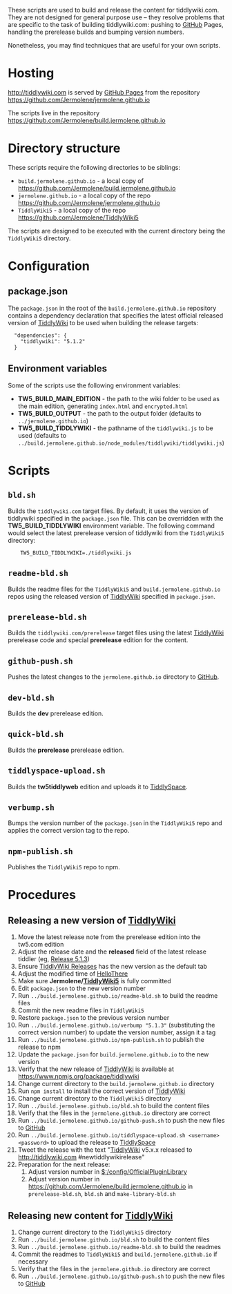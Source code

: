 <p>These scripts are used to build and release the content for tiddlywiki.com. They are not designed for general purpose use – they resolve problems that are specific to the task of building tiddlywiki.com: pushing to <a class="tc-tiddlylink tc-tiddlylink-missing" href="#GitHub">GitHub</a> Pages, handling the prerelease builds and bumping version numbers.</p><p>Nonetheless, you may find techniques that are useful for your own scripts.</p><h1 class="">Hosting</h1><p><a class="tc-tiddlylink-external" href="http://tiddlywiki.com" target="_blank">http://tiddlywiki.com</a> is served by <a class="tc-tiddlylink-external" href="https://pages.github.com" target="_blank">GitHub Pages</a> from the repository <a class="tc-tiddlylink-external" href="https://github.com/Jermolene/jermolene.github.io" target="_blank">https://github.com/Jermolene/jermolene.github.io</a></p><p>The scripts live in the repository <a class="tc-tiddlylink-external" href="https://github.com/Jermolene/build.jermolene.github.io" target="_blank">https://github.com/Jermolene/build.jermolene.github.io</a></p><h1 class="">Directory structure</h1><p>These scripts require the following directories to be siblings:</p><ul><li><code>build.jermolene.github.io</code> - a local copy of <a class="tc-tiddlylink-external" href="https://github.com/Jermolene/build.jermolene.github.io" target="_blank">https://github.com/Jermolene/build.jermolene.github.io</a></li><li><code>jermolene.github.io</code> - a local copy of the repo <a class="tc-tiddlylink-external" href="https://github.com/Jermolene/jermolene.github.io" target="_blank">https://github.com/Jermolene/jermolene.github.io</a></li><li><code>TiddlyWiki5</code> - a local copy of the repo <a class="tc-tiddlylink-external" href="https://github.com/Jermolene/TiddlyWiki5" target="_blank">https://github.com/Jermolene/TiddlyWiki5</a></li></ul><p>The scripts are designed to be executed with the current directory being the <code>TiddlyWiki5</code> directory.</p><h1 class="">Configuration</h1><h2 class="">package.json</h2><p>The <code>package.json</code> in the root of the <code>build.jermolene.github.io</code> repository contains a dependency declaration that specifies the latest official released version of <a class="tc-tiddlylink tc-tiddlylink-resolves" href="#TiddlyWiki">TiddlyWiki</a> to be used when building the release targets:</p><pre class="js hljs"><code>  <span class="hljs-string">"dependencies"</span>: {
    <span class="hljs-string">"tiddlywiki"</span>: <span class="hljs-string">"5.1.2"</span>
  }</code></pre><h2 class="">Environment variables</h2><p>Some of the scripts use the following environment variables:</p><ul><li><strong>TW5_BUILD_MAIN_EDITION</strong> - the path to the wiki folder to be used as the main edition, generating <code>index.html</code> and <code>encrypted.html</code></li><li><strong>TW5_BUILD_OUTPUT</strong> - the path to the output folder (defaults to <code>../jermolene.github.io</code>)</li><li><strong>TW5_BUILD_TIDDLYWIKI</strong> - the pathname of the <code>tiddlywiki.js</code> to be used (defaults to <code>../build.jermolene.github.io/node_modules/tiddlywiki/tiddlywiki.js</code>)</li></ul><h1 class="">Scripts</h1><h2 class=""><code>bld.sh</code></h2><p>Builds the <code>tiddlywiki.com</code> target files. By default, it uses the version of tiddlywiki specified in the <code>package.json</code> file. This can be overridden with the <strong>TW5_BUILD_TIDDLYWIKI</strong> environment variable. The following command would select the latest prerelease version of tiddlywiki from the <code>TiddlyWiki5</code> directory:</p><pre class="bash hljs"><code>    TW5_BUILD_TIDDLYWIKI=./tiddlywiki.js</code></pre><h2 class=""><code>readme-bld.sh</code></h2><p>Builds the readme files for the <code>TiddlyWiki5</code> and <code>build.jermolene.github.io</code> repos using the released version of <a class="tc-tiddlylink tc-tiddlylink-resolves" href="#TiddlyWiki">TiddlyWiki</a> specified in <code>package.json</code>.</p><h2 class=""><code>prerelease-bld.sh</code></h2><p>Builds the <code>tiddlywiki.com/prerelease</code> target files using the latest <a class="tc-tiddlylink tc-tiddlylink-resolves" href="#TiddlyWiki">TiddlyWiki</a> prerelease code and special <strong>prerelease</strong> edition for the content.</p><h2 class=""><code>github-push.sh</code></h2><p>Pushes the latest changes to the <code>jermolene.github.io</code> directory to <a class="tc-tiddlylink tc-tiddlylink-missing" href="#GitHub">GitHub</a>.</p><h2 class=""><code>dev-bld.sh</code></h2><p>Builds the <strong>dev</strong> prerelease edition.</p><h2 class=""><code>quick-bld.sh</code></h2><p>Builds the <strong>prerelease</strong> prerelease edition.</p><h2 class=""><code>tiddlyspace-upload.sh</code></h2><p>Builds the <strong>tw5tiddlyweb</strong> edition and uploads it to <a class="tc-tiddlylink tc-tiddlylink-missing" href="#TiddlySpace">TiddlySpace</a>.</p><h2 class=""><code>verbump.sh</code></h2><p>Bumps the version number of the <code>package.json</code> in the <code>TiddlyWiki5</code> repo and applies the correct version tag to the repo.</p><h2 class=""><code>npm-publish.sh</code></h2><p>Publishes the <code>TiddlyWiki5</code> repo to npm.</p><h1 class="">Procedures</h1><h2 class="">Releasing a new version of <a class="tc-tiddlylink tc-tiddlylink-resolves" href="#TiddlyWiki">TiddlyWiki</a></h2><ol><li>Move the latest release note from the prerelease edition into the tw5.com edition</li><li>Adjust the release date and the <strong>released</strong> field of the latest release tiddler (eg, <a class="tc-tiddlylink tc-tiddlylink-missing" href="#Release%205.1.3">Release 5.1.3</a>)</li><li>Ensure <a class="tc-tiddlylink tc-tiddlylink-missing" href="#TiddlyWiki%20Releases">TiddlyWiki Releases</a> has the new version as the default tab</li><li>Adjust the modified time of <a class="tc-tiddlylink tc-tiddlylink-resolves" href="#HelloThere">HelloThere</a></li><li>Make sure <strong>Jermolene/<a class="tc-tiddlylink tc-tiddlylink-missing" href="#TiddlyWiki5">TiddlyWiki5</a></strong> is fully committed</li><li>Edit <code>package.json</code> to the new version number</li><li>Run <code>../build.jermolene.github.io/readme-bld.sh</code> to build the readme files</li><li>Commit the new readme files in <code>TiddlyWiki5</code> </li><li>Restore <code>package.json</code> to the previous version number</li><li>Run <code>../build.jermolene.github.io/verbump &quot;5.1.3&quot;</code> (substituting the correct version number) to update the version number, assign it a tag </li><li>Run <code>../build.jermolene.github.io/npm-publish.sh</code> to publish the release to npm</li><li>Update the <code>package.json</code> for <code>build.jermolene.github.io</code> to the new version</li><li>Verify that the new release of <a class="tc-tiddlylink tc-tiddlylink-resolves" href="#TiddlyWiki">TiddlyWiki</a> is available at <a class="tc-tiddlylink-external" href="https://www.npmjs.org/package/tiddlywiki" target="_blank">https://www.npmjs.org/package/tiddlywiki</a></li><li>Change current directory to the <code>build.jermolene.github.io</code> directory</li><li>Run <code>npm install</code> to install the correct version of <a class="tc-tiddlylink tc-tiddlylink-resolves" href="#TiddlyWiki">TiddlyWiki</a></li><li>Change current directory to the <code>TiddlyWiki5</code> directory</li><li>Run <code>../build.jermolene.github.io/bld.sh</code> to build the content files</li><li>Verify that the files in the <code>jermolene.github.io</code> directory are correct</li><li>Run <code>../build.jermolene.github.io/github-push.sh</code> to push the new files to <a class="tc-tiddlylink tc-tiddlylink-missing" href="#GitHub">GitHub</a></li><li>Run <code>../build.jermolene.github.io/tiddlyspace-upload.sh &lt;username&gt; &lt;password&gt;</code> to upload the release to <a class="tc-tiddlylink tc-tiddlylink-missing" href="#TiddlySpace">TiddlySpace</a></li><li>Tweet the release with the text &quot;<a class="tc-tiddlylink tc-tiddlylink-resolves" href="#TiddlyWiki">TiddlyWiki</a> v5.x.x released to <a class="tc-tiddlylink-external" href="http://tiddlywiki.com" target="_blank">http://tiddlywiki.com</a> #newtiddlywikirelease&quot;</li><li>Preparation for the next release:<ol><li>Adjust version number in <a class="tc-tiddlylink tc-tiddlylink-shadow" href="#%24%3A%2Fconfig%2FOfficialPluginLibrary">$:/config/OfficialPluginLibrary</a></li><li>Adjust version number in <a class="tc-tiddlylink-external" href="https://github.com/Jermolene/build.jermolene.github.io" target="_blank">https://github.com/Jermolene/build.jermolene.github.io</a> in <code>prerelease-bld.sh</code>, <code>bld.sh</code> and <code>make-library-bld.sh</code></li></ol></li></ol><h2 class="">Releasing new content for <a class="tc-tiddlylink tc-tiddlylink-resolves" href="#TiddlyWiki">TiddlyWiki</a></h2><ol><li>Change current directory to the <code>TiddlyWiki5</code> directory</li><li>Run <code>../build.jermolene.github.io/bld.sh</code> to build the content files</li><li>Run <code>../build.jermolene.github.io/readme-bld.sh</code> to build the readmes</li><li>Commit the readmes to <code>TiddlyWiki5</code> and <code>build.jermolene.github.io</code> if necessary</li><li>Verify that the files in the <code>jermolene.github.io</code> directory are correct</li><li>Run <code>../build.jermolene.github.io/github-push.sh</code> to push the new files to <a class="tc-tiddlylink tc-tiddlylink-missing" href="#GitHub">GitHub</a></li></ol>